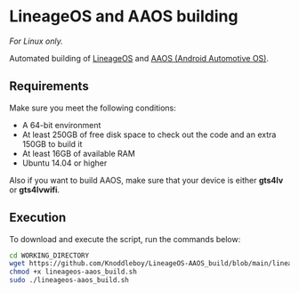 # LineageOS and AAOS building

_For Linux only._

Automated building of [LineageOS](https://wiki.lineageos.org/) and [AAOS (Android Automotive OS)](https://developers.google.com/cars/design/automotive-os).

## Requirements

Make sure you meet the following conditions:

- A 64-bit environment
- At least 250GB of free disk space to check out the code and an extra 150GB to build it
- At least 16GB of available RAM
- Ubuntu 14.04 or higher

Also if you want to build AAOS, make sure that your device is either **gts4lv** or **gts4lvwifi**.

## Execution

To download and execute the script, run the commands below:

```bash
cd WORKING_DIRECTORY
wget https://github.com/Knoddleboy/LineageOS-AAOS_build/blob/main/lineageos-aaos_build.sh
chmod +x lineageos-aaos_build.sh
sudo ./lineageos-aaos_build.sh
```
